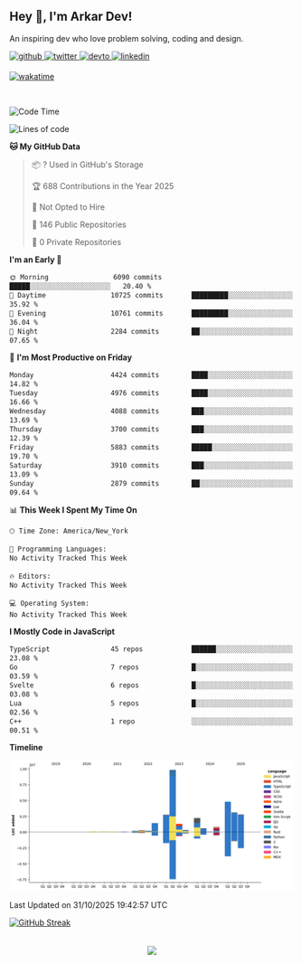 ## Hey 👋, I'm Arkar Dev!  

An inspiring dev who love problem solving, coding and design.

<a href="https://github.com/Riley1101" target="_blank">
<img src=https://img.shields.io/badge/github-%2324292e.svg?&style=for-the-badge&logo=github&logoColor=white alt=github style="margin-bottom: 5px;" />
</a>
<a href="https://twitter.com/arkardev" target="_blank">
<img src=https://img.shields.io/badge/twitter-%2300acee.svg?&style=for-the-badge&logo=twitter&logoColor=white alt=twitter style="margin-bottom: 5px;" />
</a>
<a href="https://dev.to/riley1101" target="_blank">
<img src=https://img.shields.io/badge/dev.to-%2308090A.svg?&style=for-the-badge&logo=dev.to&logoColor=white alt=devto style="margin-bottom: 5px;" />
</a>
<a href="https://linkedin.com/in/arkar-kaung-myat" target="_blank">
<img src=https://img.shields.io/badge/linkedin-%231E77B5.svg?&style=for-the-badge&logo=linkedin&logoColor=white alt=linkedin style="margin-bottom: 5px;" />
</a>
  
[![wakatime](https://wakatime.com/badge/user/cf23b6e3-75f8-4c04-b0e3-273191c8d2ec.svg)](https://wakatime.com/@cf23b6e3-75f8-4c04-b0e3-273191c8d2ec)

<br/>

<!--START_SECTION:waka-->
![Code Time](http://img.shields.io/badge/Code%20Time-1%2C414%20hrs%2020%20mins-blue)

![Lines of code](https://img.shields.io/badge/From%20Hello%20World%20I%27ve%20Written-31.0%20million%20lines%20of%20code-blue)

**🐱 My GitHub Data** 

> 📦 ? Used in GitHub's Storage 
 > 
> 🏆 688 Contributions in the Year 2025
 > 
> 🚫 Not Opted to Hire
 > 
> 📜 146 Public Repositories 
 > 
> 🔑 0 Private Repositories 
 > 
**I'm an Early 🐤** 

```text
🌞 Morning                6090 commits        █████░░░░░░░░░░░░░░░░░░░░   20.40 % 
🌆 Daytime                10725 commits       █████████░░░░░░░░░░░░░░░░   35.92 % 
🌃 Evening                10761 commits       █████████░░░░░░░░░░░░░░░░   36.04 % 
🌙 Night                  2284 commits        ██░░░░░░░░░░░░░░░░░░░░░░░   07.65 % 
```
📅 **I'm Most Productive on Friday** 

```text
Monday                   4424 commits        ████░░░░░░░░░░░░░░░░░░░░░   14.82 % 
Tuesday                  4976 commits        ████░░░░░░░░░░░░░░░░░░░░░   16.66 % 
Wednesday                4088 commits        ███░░░░░░░░░░░░░░░░░░░░░░   13.69 % 
Thursday                 3700 commits        ███░░░░░░░░░░░░░░░░░░░░░░   12.39 % 
Friday                   5883 commits        █████░░░░░░░░░░░░░░░░░░░░   19.70 % 
Saturday                 3910 commits        ███░░░░░░░░░░░░░░░░░░░░░░   13.09 % 
Sunday                   2879 commits        ██░░░░░░░░░░░░░░░░░░░░░░░   09.64 % 
```


📊 **This Week I Spent My Time On** 

```text
🕑︎ Time Zone: America/New_York

💬 Programming Languages: 
No Activity Tracked This Week

🔥 Editors: 
No Activity Tracked This Week

💻 Operating System: 
No Activity Tracked This Week
```

**I Mostly Code in JavaScript** 

```text
TypeScript               45 repos            ██████░░░░░░░░░░░░░░░░░░░   23.08 % 
Go                       7 repos             █░░░░░░░░░░░░░░░░░░░░░░░░   03.59 % 
Svelte                   6 repos             █░░░░░░░░░░░░░░░░░░░░░░░░   03.08 % 
Lua                      5 repos             █░░░░░░░░░░░░░░░░░░░░░░░░   02.56 % 
C++                      1 repo              ░░░░░░░░░░░░░░░░░░░░░░░░░   00.51 % 
```



**Timeline**

![Lines of Code chart](https://raw.githubusercontent.com/Riley1101/Riley1101/main/assets/bar_graph.png)


 Last Updated on 31/10/2025 19:42:57 UTC
<!--END_SECTION:waka-->

[![GitHub Streak](https://streak-stats.demolab.com?user=Riley1101)](https://git.io/streak-stats)
  
<br/>  
<div align="center">
<img src="https://komarev.com/ghpvc/?username=Riley1101&&style=flat-square" align="center" />
</div>  

